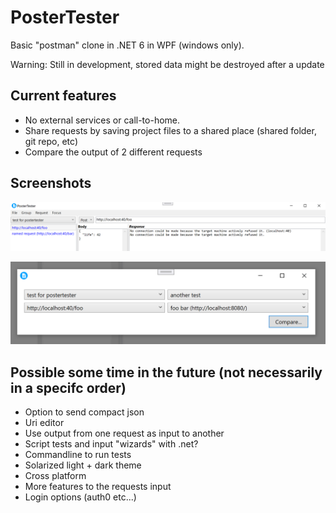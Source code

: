 # PosterTester

Basic "postman" clone in .NET 6 in WPF (windows only).

Warning: Still in development, stored data might be destroyed after a update

## Current features
* No external services or call-to-home. 
* Share requests by saving project files to a shared place (shared folder, git repo, etc)
* Compare the output of 2 different requests

## Screenshots

![Main GUI showing groups, url, mehtod dropdown and failed response from localhost since the backend isn't online](data/demo.png)

![Compare dialog comparing 2 requests from 2 different groups](data/compare.png)

## Possible some time in the future (not necessarily in a specifc order)
* Option to send compact json
* Uri editor
* Use output from one request as input to another
* Script tests and input "wizards" with .net?
* Commandline to run tests
* Solarized light + dark theme
* Cross platform
* More features to the requests input
* Login options (auth0 etc...)
